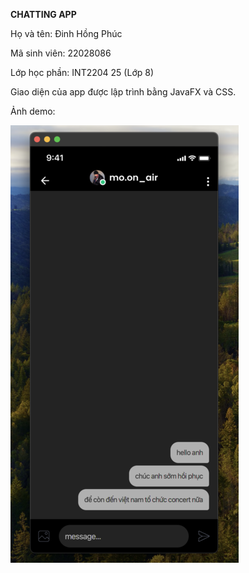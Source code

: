 **CHATTING APP**

Họ và tên: Đinh Hồng Phúc

Mã sinh viên: 22028086

Lớp học phần: INT2204 25 (Lớp 8)

Giao diện của app được lập trình bằng JavaFX và CSS.

Ảnh demo:

![](https://github.com/xxpppddd/Chatting-App-UI/blob/main/appdemo.png)
